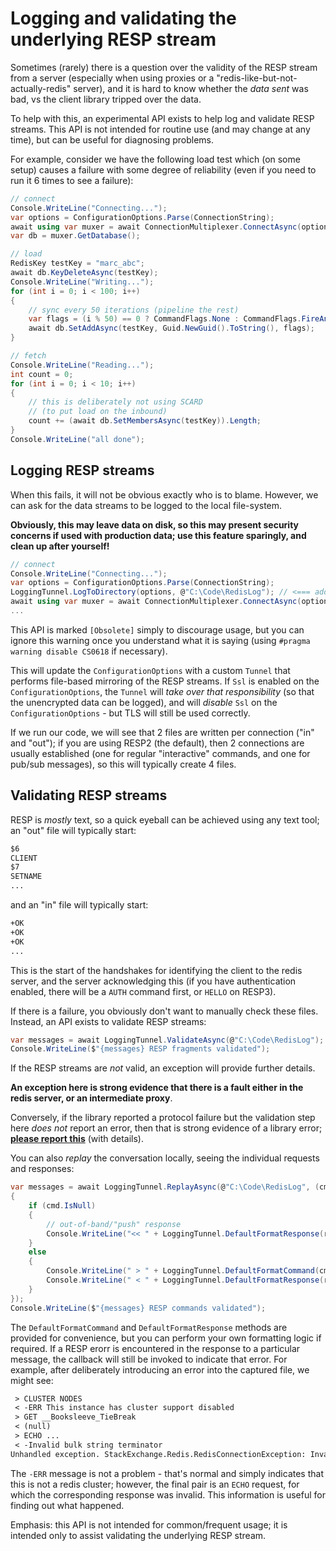 Logging and validating the underlying RESP stream
===

Sometimes (rarely) there is a question over the validity of the RESP stream from a server (especially when using proxies
or a "redis-like-but-not-actually-redis" server), and it is hard to know whether the *data sent* was bad, vs
the client library tripped over the data.

To help with this, an experimental API exists to help log and validate RESP streams. This API is not intended
for routine use (and may change at any time), but can be useful for diagnosing problems.

For example, consider we have the following load test which (on some setup) causes a failure with some
degree of reliability (even if you need to run it 6 times to see a failure):

``` c#
// connect
Console.WriteLine("Connecting...");
var options = ConfigurationOptions.Parse(ConnectionString);
await using var muxer = await ConnectionMultiplexer.ConnectAsync(options);
var db = muxer.GetDatabase();

// load
RedisKey testKey = "marc_abc";
await db.KeyDeleteAsync(testKey);
Console.WriteLine("Writing...");
for (int i = 0; i < 100; i++)
{
    // sync every 50 iterations (pipeline the rest)
    var flags = (i % 50) == 0 ? CommandFlags.None : CommandFlags.FireAndForget;
    await db.SetAddAsync(testKey, Guid.NewGuid().ToString(), flags);
}

// fetch
Console.WriteLine("Reading...");
int count = 0;
for (int i = 0; i < 10; i++)
{
    // this is deliberately not using SCARD
    // (to put load on the inbound)
    count += (await db.SetMembersAsync(testKey)).Length;
}
Console.WriteLine("all done");
```

## Logging RESP streams

When this fails, it will not be obvious exactly who is to blame. However, we can ask for the data streams
to be logged to the local file-system.

**Obviously, this may leave data on disk, so this may present security concerns if used with production data; use
this feature sparingly, and clean up after yourself!**

``` c#
// connect
Console.WriteLine("Connecting...");
var options = ConfigurationOptions.Parse(ConnectionString);
LoggingTunnel.LogToDirectory(options, @"C:\Code\RedisLog"); // <=== added!
await using var muxer = await ConnectionMultiplexer.ConnectAsync(options);
...
```

This API is marked `[Obsolete]` simply to discourage usage, but you can ignore this warning once you
understand what it is saying (using `#pragma warning disable CS0618` if necessary).

This will update the `ConfigurationOptions` with a custom `Tunnel` that performs file-based mirroring
of the RESP streams. If `Ssl` is enabled on the `ConfigurationOptions`, the `Tunnel` will *take over that responsibility*
(so that the unencrypted data can be logged), and will *disable* `Ssl` on the `ConfigurationOptions` - but TLS
will still be used correctly.

If we run our code, we will see that 2 files are written per connection ("in" and "out"); if you are using RESP2 (the default),
then 2 connections are usually established (one for regular "interactive" commands, and one for pub/sub messages), so this will
typically create 4 files.

## Validating RESP streams

RESP is *mostly* text, so a quick eyeball can be achieved using any text tool; an "out" file will typically start:

``` txt
$6
CLIENT
$7
SETNAME
...
```

and an "in" file will typically start:

``` txt
+OK
+OK
+OK
...
```

This is the start of the handshakes for identifying the client to the redis server, and the server acknowledging this (if
you have authentication enabled, there will be a `AUTH` command first, or `HELLO` on RESP3).

If there is a failure, you obviously don't want to manually check these files. Instead, an API exists to validate RESP streams:

``` c#
var messages = await LoggingTunnel.ValidateAsync(@"C:\Code\RedisLog");
Console.WriteLine($"{messages} RESP fragments validated");
```

If the RESP streams are *not* valid, an exception will provide further details.

**An exception here is strong evidence that there is a fault either in the redis server, or an intermediate proxy**.

Conversely, if the library reported a protocol failure but the validation step here *does not* report an error, then
that is strong evidence of a library error; [**please report this**](https://github.com/StackExchange/StackExchange.Redis/issues/new) (with details).

You can also *replay* the conversation locally, seeing the individual requests and responses:

``` c#
var messages = await LoggingTunnel.ReplayAsync(@"C:\Code\RedisLog", (cmd, resp) =>
{
    if (cmd.IsNull)
    {
        // out-of-band/"push" response
        Console.WriteLine("<< " + LoggingTunnel.DefaultFormatResponse(resp));
    }
    else
    {
        Console.WriteLine(" > " + LoggingTunnel.DefaultFormatCommand(cmd));
        Console.WriteLine(" < " + LoggingTunnel.DefaultFormatResponse(resp));
    }
});
Console.WriteLine($"{messages} RESP commands validated");
```

The `DefaultFormatCommand` and `DefaultFormatResponse` methods are provided for convenience, but you
can perform your own formatting logic if required. If a RESP erorr is encountered in the response to
a particular message, the callback will still be invoked to indicate that error. For example, after deliberately
introducing an error into the captured file, we might see:

``` txt
 > CLUSTER NODES
 < -ERR This instance has cluster support disabled
 > GET __Booksleeve_TieBreak
 < (null)
 > ECHO ...
 < -Invalid bulk string terminator
Unhandled exception. StackExchange.Redis.RedisConnectionException: Invalid bulk string terminator
```

The `-ERR` message is not a problem - that's normal and simply indicates that this is not a redis cluster; however, the
final pair is an `ECHO` request, for which the corresponding response was invalid. This information is useful for finding
out what happened.

Emphasis: this API is not intended for common/frequent usage; it is intended only to assist validating the underlying
RESP stream.